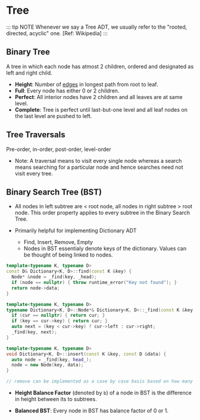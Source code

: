 # Tree

::: tip NOTE
Whenever we say a Tree ADT, we usually refer to the "rooted, directed, acyclic" one. [Ref: Wikipedia]
:::

## Binary Tree

A tree in which each node has atmost 2 children, ordered and designated as left and right child.

- **Height**: Number of <u>edges</u> in longest path from root to leaf.
- **Full**: Every node has either 0 or 2 children.
- **Perfect**: All interior nodes have 2 children and all leaves are at same level. 
- **Complete**: Tree is perfect until last-but-one level and all leaf nodes on the last level are pushed to left.

## Tree Traversals

Pre-order, in-order, post-order, level-order

- Note: A traversal means to  visit every single node whereas a search means searching for a particular node and hence searches need not visit every tree.

## Binary Search Tree (BST)

- All nodes in left subtree are < root node, all nodes in right subtree > root node. This order property applies to every subtree in the Binary Search Tree.

- Primarily helpful for implementing Dictionary ADT
  - Find, Insert, Remove, Empty
  - Nodes in BST essentialy denote keys of the dictionary. Values can be thought of being linked to nodes.

``` cpp
template<typename K, typename D>
const D& Dictionary<K, D>::find(const K &key) {
  Node* &node = _find(key, _head);
  if (node == nullptr) { throw runtime_error("Key not found"); }
  return node->data;
}

template<typename K, typename D>
typename Dictionary<K, D>::Node*& Dictionary<K, D>::_find(const K &key, Node *& cur) {
  if (cur == nullptr) { return cur; }
  if (key == cur->key) { return cur; }
  auto next = (key < cur->key) ? cur->left : cur->right;
  _find(key, next);
}

template<typename K, typename D>
void Dictionary<K, D>::insert(const K &key, const D &data) {
  auto node = _find(key, head_);
  node = new Node(key, data);
}

// remove can be implemented as a case by case basis based on how many children the removed node has.
```

- **Height Balance Factor** (denoted by `b`) of a node in BST is the difference in height between its to subtrees.

- **Balanced BST**: Every node in BST has balance factor of 0 or 1.